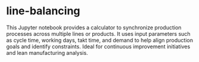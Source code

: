 # line-balancing
This Jupyter notebook provides a calculator to synchronize production processes across multiple lines or products. It uses input parameters such as cycle time, working days, takt time, and demand to help align production goals and identify constraints. Ideal for continuous improvement initiatives and lean manufacturing analysis.
